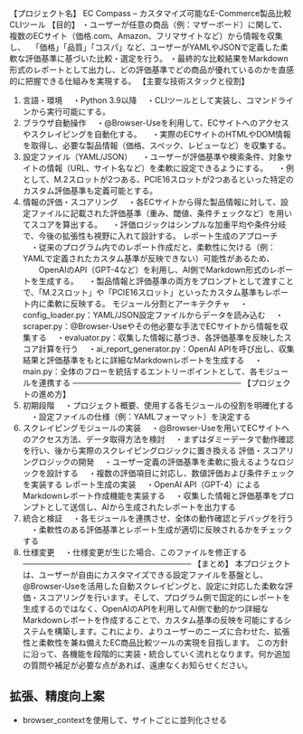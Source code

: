 【プロジェクト名】
EC Compass – カスタマイズ可能なE-Commerce製品比較CLIツール
【目的】
・ユーザーが任意の商品（例：マザーボード）に関して、複数のECサイト（価格.com、Amazon、フリマサイトなど）から情報を収集し、
　「価格」「品質」「コスパ」など、ユーザーがYAMLやJSONで定義した柔軟な評価基準に基づいた比較・選定を行う。
・最終的な比較結果をMarkdown形式のレポートとして出力し、どの評価基準でどの商品が優れているのかを直感的に把握できる仕組みを実現する。
【主要な技術スタックと役割】
1. 言語・環境
　・Python 3.9以降
　・CLIツールとして実装し、コマンドラインから実行可能にする。
2. ブラウザ自動操作
　・@Browser-Useを利用して、ECサイトへのアクセスやスクレイピングを自動化する。
　・実際のECサイトのHTMLやDOM情報を取得し、必要な製品情報（価格、スペック、レビューなど）を収集する。
3. 設定ファイル（YAML/JSON）
　・ユーザーが評価基準や検索条件、対象サイトの情報（URL、サイト名など）を柔軟に設定できるようにする。
　・例として、M.2スロットが2つある、PCIE16スロットが2つあるといった特定のカスタム評価基準も定義可能とする。
4. 情報の評価・スコアリング
　・各ECサイトから得た製品情報に対して、設定ファイルに記載された評価基準（重み、閾値、条件チェックなど）を用いてスコアを算出する。
　・評価ロジックはシンプルな加重平均や条件分岐で、今後の拡張性も視野に入れて設計する。
レポート生成のアプローチ
　・従来のプログラム内でのレポート作成だと、柔軟性に欠ける（例：YAMLで定義されたカスタム基準が反映できない）可能性があるため、
　　OpenAIのAPI（GPT-4など）を利用し、AI側でMarkdown形式のレポートを生成する。
　・製品情報と評価基準の両方をプロンプトとして渡すことで、「M.2スロット」や「PCIE16スロット」といったカスタム基準もレポート内に柔軟に反映する。
モジュール分割とアーキテクチャ
　・config_loader.py：YAML/JSON設定ファイルからデータを読み込む
　・scraper.py：@Browser-Useやその他必要な手法でECサイトから情報を収集する
　・evaluator.py：収集した情報に基づき、各評価基準を反映したスコア計算を行う
　・ai_report_generator.py：OpenAI APIを呼び出し、収集結果と評価基準をもとに詳細なMarkdownレポートを生成する
　・main.py：全体のフローを統括するエントリーポイントとして、各モジュールを連携する
──────────────────────────────
【プロジェクトの進め方】
1. 初期段階
　・プロジェクト概要、使用する各モジュールの役割を明確化する
　・設定ファイルの仕様（例：YAMLフォーマット）を決定する
2. スクレイピングモジュールの実装
　・@Browser-Useを用いてECサイトへのアクセス方法、データ取得方法を検討
　・まずはダミーデータで動作確認を行い、後から実際のスクレイピングロジックに置き換える
評価・スコアリングロジックの開発
　・ユーザー定義の評価基準を柔軟に扱えるようなロジックを設計する
　・複数の評価項目に対応し、数値評価および条件チェックを実装する
レポート生成の実装
　・OpenAI API（GPT-4）によるMarkdownレポート作成機能を実装する
　・収集した情報と評価基準をプロンプトとして送信し、AIから生成されたレポートを出力する
5. 統合と検証
　・各モジュールを連携させ、全体の動作確認とデバッグを行う
　・柔軟性のある評価基準とレポート生成が適切に反映されるかをチェックする
6. 仕様変更
　・仕様変更が生じた場合、このファイルを修正する
──────────────────────────────
【まとめ】
本プロジェクトは、ユーザーが自由にカスタマイズできる設定ファイルを基盤とし、@Browser-Useを活用した自動スクレイピングと、設定に対応した柔軟な評価・スコアリングを行います。そして、プログラム側で固定的にレポートを生成するのではなく、OpenAIのAPIを利用してAI側で動的かつ詳細なMarkdownレポートを作成することで、カスタム基準の反映を可能にするシステムを構築します。これにより、よりユーザーのニーズに合わせた、拡張性と柔軟性を兼ね備えたEC商品比較ツールの実現を目指します。
この方針に沿って、各機能を段階的に実装・統合していく流れとなります。何か追加の質問や補足が必要な点があれば、遠慮なくお知らせください。

## 拡張、精度向上案
- browser_contextを使用して、サイトごとに並列化させる